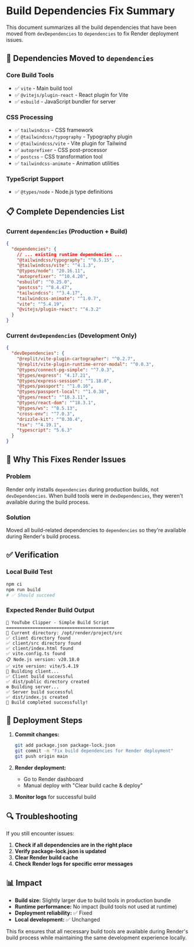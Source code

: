 # Build Dependencies Fix Summary

This document summarizes all the build dependencies that have been moved from `devDependencies` to `dependencies` to fix Render deployment issues.

## 🔧 Dependencies Moved to `dependencies`

### Core Build Tools
- ✅ `vite` - Main build tool
- ✅ `@vitejs/plugin-react` - React plugin for Vite
- ✅ `esbuild` - JavaScript bundler for server

### CSS Processing
- ✅ `tailwindcss` - CSS framework
- ✅ `@tailwindcss/typography` - Typography plugin
- ✅ `@tailwindcss/vite` - Vite plugin for Tailwind
- ✅ `autoprefixer` - CSS post-processor
- ✅ `postcss` - CSS transformation tool
- ✅ `tailwindcss-animate` - Animation utilities

### TypeScript Support
- ✅ `@types/node` - Node.js type definitions

## 📋 Complete Dependencies List

### Current `dependencies` (Production + Build)
```json
{
  "dependencies": {
    // ... existing runtime dependencies ...
    "@tailwindcss/typography": "^0.5.15",
    "@tailwindcss/vite": "^4.1.3",
    "@types/node": "20.16.11",
    "autoprefixer": "^10.4.20",
    "esbuild": "^0.25.0",
    "postcss": "^8.4.47",
    "tailwindcss": "^3.4.17",
    "tailwindcss-animate": "^1.0.7",
    "vite": "^5.4.19",
    "@vitejs/plugin-react": "^4.3.2"
  }
}
```

### Current `devDependencies` (Development Only)
```json
{
  "devDependencies": {
    "@replit/vite-plugin-cartographer": "^0.2.7",
    "@replit/vite-plugin-runtime-error-modal": "^0.0.3",
    "@types/connect-pg-simple": "^7.0.3",
    "@types/express": "4.17.21",
    "@types/express-session": "^1.18.0",
    "@types/passport": "^1.0.16",
    "@types/passport-local": "^1.0.38",
    "@types/react": "^18.3.11",
    "@types/react-dom": "^18.3.1",
    "@types/ws": "^8.5.13",
    "cross-env": "^7.0.3",
    "drizzle-kit": "^0.30.4",
    "tsx": "^4.19.1",
    "typescript": "5.6.3"
  }
}
```

## 🎯 Why This Fixes Render Issues

### Problem
Render only installs `dependencies` during production builds, not `devDependencies`. When build tools were in `devDependencies`, they weren't available during the build process.

### Solution
Moved all build-related dependencies to `dependencies` so they're available during Render's build process.

## ✅ Verification

### Local Build Test
```bash
npm ci
npm run build
# ✅ Should succeed
```

### Expected Render Build Output
```
🔨 YouTube Clipper - Simple Build Script
=========================================
📁 Current directory: /opt/render/project/src
✅ client directory found
✅ client/src directory found
✅ client/index.html found
✅ vite.config.ts found
📋 Node.js version: v20.18.0
✅ vite version: vite/5.4.19
🎨 Building client...
✅ Client build successful
✅ dist/public directory created
⚙️ Building server...
✅ Server build successful
✅ dist/index.js created
🎉 Build completed successfully!
```

## 🚀 Deployment Steps

1. **Commit changes:**
   ```bash
   git add package.json package-lock.json
   git commit -m "Fix build dependencies for Render deployment"
   git push origin main
   ```

2. **Render deployment:**
   - Go to Render dashboard
   - Manual deploy with "Clear build cache & deploy"

3. **Monitor logs** for successful build

## 🔍 Troubleshooting

If you still encounter issues:

1. **Check if all dependencies are in the right place**
2. **Verify package-lock.json is updated**
3. **Clear Render build cache**
4. **Check Render logs for specific error messages**

## 📊 Impact

- **Build size:** Slightly larger due to build tools in production bundle
- **Runtime performance:** No impact (build tools not used at runtime)
- **Deployment reliability:** ✅ Fixed
- **Local development:** ✅ Unchanged

This fix ensures that all necessary build tools are available during Render's build process while maintaining the same development experience locally. 